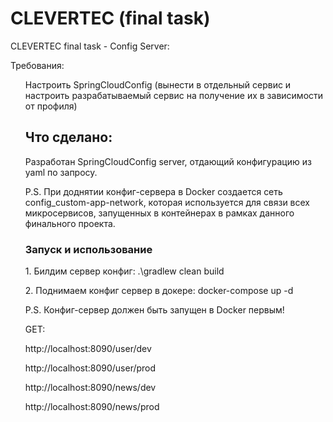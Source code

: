 <h1>CLEVERTEC (final task)</h1>

<p>CLEVERTEC final task - Config Server:</p>

<p>Требования:</p>

<ol>

<p>
Настроить SpringCloudConfig (вынести в отдельный сервис и настроить 
разрабатываемый сервис на получение их в зависимости от профиля)
</p>


<h2>Что сделано:</h2>

<p>
Разработан SpringCloudConfig server, отдающий конфигурацию из yaml по запросу.
</p>

<p>
P.S. При доднятии конфиг-сервера в Docker создается сеть config_custom-app-network, 
которая используется для связи всех микросервисов, запущенных в контейнерах 
в рамках данного финального проекта.
</p>


<h3>Запуск и использование</h3>
<p>1. Билдим сервер конфиг: .\gradlew clean build</p>
<p>2. Поднимаем конфиг сервер в докере: docker-compose up -d</p>
<p>
P.S. Конфиг-сервер должен быть запущен в Docker первым!
</p>

<p>GET:</p>

<p>http://localhost:8090/user/dev</p>
<p>http://localhost:8090/user/prod</p>
<p>http://localhost:8090/news/dev</p>
<p>http://localhost:8090/news/prod</p>

